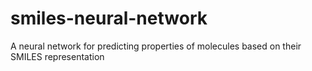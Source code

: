 # smiles-neural-network
A neural network for predicting properties of molecules based on their SMILES representation
